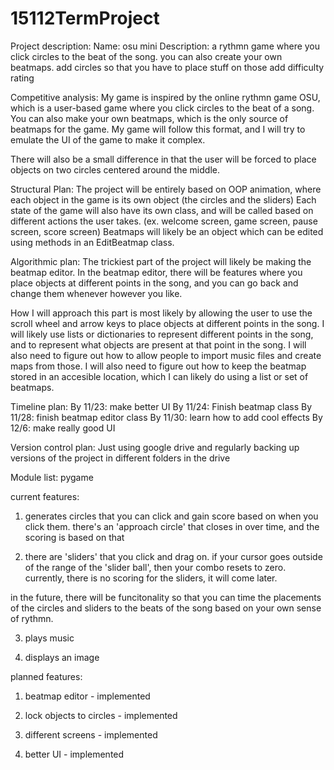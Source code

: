 # 15112TermProject

Project description:
Name: osu mini
Description: a rythmn game where you click circles to the beat of the song. you can also create your own beatmaps.
add circles so that you have to place stuff on those
add difficulty rating

Competitive analysis: 
My game is inspired by the online rythmn game OSU, which is a user-based game where you click circles to the beat of a song.
You can also make your own beatmaps, which is the only source of beatmaps for the game. My game will follow this format,
and I will try to emulate the UI of the game to make it complex. 

There will also be a small difference in that the user will be forced to place objects on two circles centered around the middle.

Structural Plan:
The project will be entirely based on OOP animation, where each object in the game is its own object (the circles and the sliders)
Each state of the game will also have its own class, and will be called based on different actions the user takes. 
(ex. welcome screen, game screen, pause screen, score screen)
Beatmaps will likely be an object which can be edited using methods in an EditBeatmap class.


Algorithmic plan:
The trickiest part of the project will likely be making the beatmap editor. In the beatmap editor, there will be features where
you place objects at different points in the song, and you can go back and change them whenever however you like.

How I will approach this part is most likely by allowing the user to use the scroll wheel and arrow keys to place objects at 
different points in the song. I will likely use lists or dictionaries to represent different points in the song,
and to represent what objects are present at that point in the song. I will also need to figure out how to allow people to 
import music files and create maps from those. I will also need to figure out how to keep the beatmap stored in an accesible 
location, which I can likely do using a list or set of beatmaps.

Timeline plan:
By 11/23: make better UI
By 11/24: Finish beatmap class
By 11/28: finish beatmap editor class
By 11/30: learn how to add cool effects
By 12/6: make really good UI

Version control plan:
Just using google drive and regularly backing up versions of the project in different folders in the drive

Module list:
pygame


current features:
1. generates circles that you can click and gain score based on when you click them.
there's an 'approach circle' that closes in over time, and the scoring is based on that


2. there are 'sliders' that you click and drag on. if your cursor goes outside of the 
range of the 'slider ball', then your combo resets to zero. currently, there is no
scoring for the sliders, it will come later.

in the future, there will be funcitonality so that you can time the placements 
of the circles and sliders to the beats of the song based on your own sense of rythmn.

3. plays music

4. displays an image


planned features:
1. beatmap editor - implemented

2. lock objects to circles - implemented

3. different screens - implemented

4. better UI - implemented
